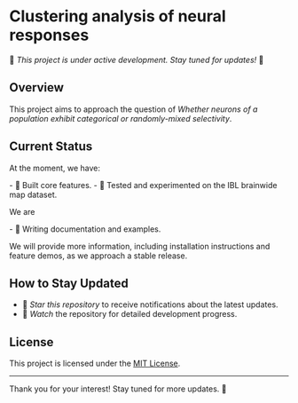# Clustering analysis of neural responses

🚧 *This project is under active development. Stay tuned for updates!* 🚧

## Overview

This project aims to approach the question of	*Whether neurons of a population exhibit categorical or randomly-mixed selectivity*.

## Current Status

At the moment, we have:

-⁠  ⁠🚀 Built core features.
-⁠  ⁠🧪 Tested and experimented on the IBL brainwide map dataset.

We are

-⁠  ⁠📖 Writing documentation and examples.

We will provide more information, including installation instructions and feature demos, as we approach a stable release.

## How to Stay Updated

-  ⁠🌟 *Star this repository* to receive notifications about the latest updates.
-  ⁠📧 *Watch* the repository for detailed development progress.

## License

This project is licensed under the [MIT License](LICENSE).

---

Thank you for your interest! Stay tuned for more updates. 🎉
